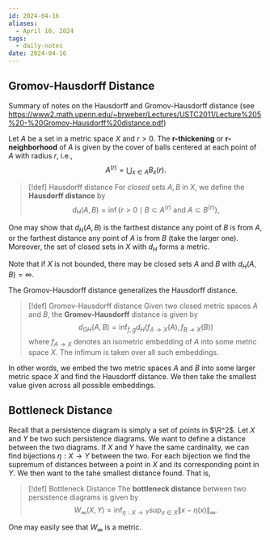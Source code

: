 ```yaml
---
id: 2024-04-16
aliases:
  - April 16, 2024
tags:
  - daily-notes
date: 2024-04-16
---
```


## Gromov-Hausdorff Distance

Summary of notes on the Hausdorff and Gromov-Hausdorff distance (see https://www2.math.upenn.edu/~brweber/Lectures/USTC2011/Lecture%205%20-%20Gromov-Hausdorff%20distance.pdf)

Let $A$ be a set in a metric space $X$ and $r>0$. The **r-thickening** or **r-neighborhood** of $A$ is given by the cover of balls centered at each point of $A$ with radius $r$, i.e.,
$$
    A^{(r)} = \bigcup_{x\in A}B_x(r).
$$
> [!def] Hausdorff distance
> For *closed* sets $A,B$ in $X$, we define the **Hausdorff distance** by 
> $$
>    d_H(A,B) = \inf\{r>0\mid B\subset A^{(r)}\text{ and }A\subset B^{(r)}\},
>$$

One may show that $d_H(A,B)$ is the farthest distance any point of $B$ is from $A$, or the farthest distance any point of $A$ is from $B$ (take the larger one). Moreover, the set of closed sets in $X$ with $d_H$ forms a metric.

Note that if $X$ is not bounded, there may be closed sets $A$ and $B$ with $d_H(A,B)=\infty$.

The Gromov-Hausdorff distance generalizes the Hausdorff distance.

> [!def] Gromov-Hausdorff distance
> Given two closed metric spaces $A$ and $B$, the **Gromov-Hausdorff** distance is given by
> $$
>   d_{GH}(A,B) = \inf_{f,g}d_H(f_{A\rightarrow X}(A), f_{B\rightarrow X}(B))
> $$
where $f_{A\rightarrow X}$ denotes an isometric embedding of $A$ into some metric space $X$. The infimum is taken over all such embeddings.

In other words, we embed the two metric spaces $A$ and $B$ into some larger metric space $X$ and find the Hausdorff distance. We then take the smallest value given across all possible embeddings.

## Bottleneck Distance

Recall that a persistence diagram is simply a set of points in $\R^2$. Let $X$ and $Y$ be two such persistence diagrams. We want to define a distance between the two diagrams. If $X$ and $Y$ have the same cardinality, we can find bijections $\eta:X\rightarrow Y$ between the two. For each bijection we find the supremum of distances between a point in $X$ and its corresponding point in $Y$. We then want to the tahe smallest distance found. That is,

> [!def] Bottleneck Distance
> The **bottleneck distance** between two persistence diagrams is given by 
> $$
>   W_\infty(X,Y) = \inf_{\eta:X\rightarrow Y}\sup_{x\in X}\|x-\eta(x)\|_\infty.
> $$

One may easily see that $W_\infty$ is a metric.
